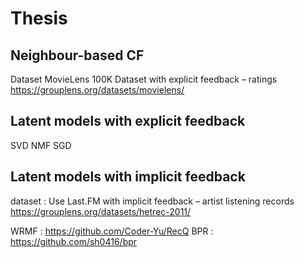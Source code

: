 # Thesis

## Neighbour-based CF
Dataset MovieLens 100K Dataset with explicit feedback – ratings https://grouplens.org/datasets/movielens/

## Latent models with explicit feedback
SVD
NMF
SGD

## Latent models with implicit feedback
dataset : Use Last.FM with implicit feedback – artist listening records https://grouplens.org/datasets/hetrec-2011/

WRMF : https://github.com/Coder-Yu/RecQ
BPR : https://github.com/sh0416/bpr

